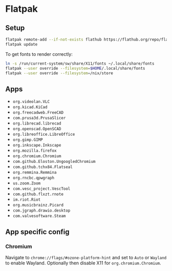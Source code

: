 # Flatpak

## Setup

```sh
flatpak remote-add --if-not-exists flathub https://flathub.org/repo/flathub.flatpakrepo
flatpak update
```

To get fonts to render correctly:
```sh
ln -s /run/current-system/sw/share/X11/fonts ~/.local/share/fonts
flatpak --user override --filesystem=$HOME/.local/share/fonts
flatpak --user override --filesystem=/nix/store
```

## Apps

- `org.videolan.VLC`
- `org.kicad.KiCad`
- `org.freecadweb.FreeCAD`
- `com.prusa3d.PrusaSlicer`
- `org.librecad.librecad`
- `org.openscad.OpenSCAD`
- `org.libreoffice.LibreOffice`
- `org.gimp.GIMP`
- `org.inkscape.Inkscape`
- `org.mozilla.firefox`
- `org.chromium.Chromium`
- `com.github.Eloston.UngoogledChromium`
- `com.github.tchx84.Flatseal`
- `org.remmina.Remmina`
- `org.rncbc.qpwgraph`
- `us.zoom.Zoom`
- `com.vesc_project.VescTool`
- `com.github.flxzt.rnote`
- `im.riot.Riot`
- `org.musicbrainz.Picard`
- `com.jgraph.drawio.desktop`
- `com.valvesoftware.Steam`

## App specific config

### Chromium

Navigate to `chrome://flags/#ozone-platform-hint` and set to `Auto` or `Wayland` to enable Wayland.
Optionally then disable X11 for `org.chromium.Chromium`.
